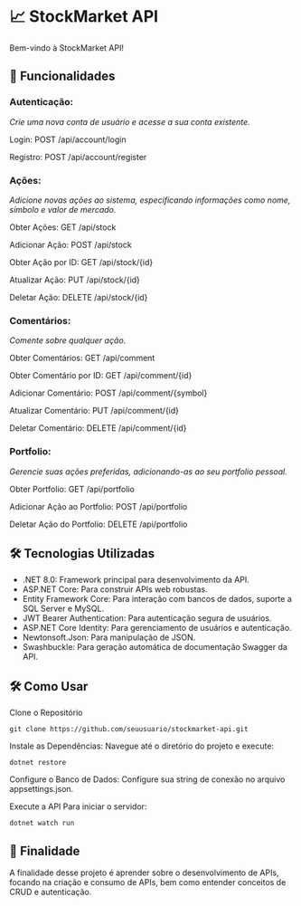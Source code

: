 # 📈 StockMarket API
Bem-vindo à StockMarket API! 

## 🚀 Funcionalidades

### Autenticação:
*Crie uma nova conta de usuário e acesse a sua conta existente.*

Login: POST /api/account/login

Registro: POST /api/account/register

### Ações:
*Adicione novas ações ao sistema, especificando informações como nome, símbolo e valor de mercado.*

Obter Ações: GET /api/stock

Adicionar Ação: POST /api/stock

Obter Ação por ID: GET /api/stock/{id}

Atualizar Ação: PUT /api/stock/{id}

Deletar Ação: DELETE /api/stock/{id}

### Comentários:
*Comente sobre qualquer ação.*

Obter Comentários: GET /api/comment

Obter Comentário por ID: GET /api/comment/{id}

Adicionar Comentário: POST /api/comment/{symbol}

Atualizar Comentário: PUT /api/comment/{id}

Deletar Comentário: DELETE /api/comment/{id}

### Portfolio:
*Gerencie suas ações preferidas, adicionando-as ao seu portfolio pessoal.*

Obter Portfolio: GET /api/portfolio

Adicionar Ação ao Portfolio: POST /api/portfolio

Deletar Ação do Portfolio: DELETE /api/portfolio

## 🛠️ Tecnologias Utilizadas
- .NET 8.0: Framework principal para desenvolvimento da API.
- ASP.NET Core: Para construir APIs web robustas.
- Entity Framework Core: Para interação com bancos de dados, suporte a SQL Server e MySQL.
- JWT Bearer Authentication: Para autenticação segura de usuários.
- ASP.NET Core Identity: Para gerenciamento de usuários e autenticação.
- Newtonsoft.Json: Para manipulação de JSON.
- Swashbuckle: Para geração automática de documentação Swagger da API.
  
## 🛠️ Como Usar
Clone o Repositório

``` git clone https://github.com/seuusuario/stockmarket-api.git ```

Instale as Dependências:
Navegue até o diretório do projeto e execute:

```dotnet restore ```

Configure o Banco de Dados:
Configure sua string de conexão no arquivo appsettings.json.

Execute a API Para iniciar o servidor:

``` dotnet watch run ```

## 📌 Finalidade
A finalidade desse projeto é aprender sobre o desenvolvimento de APIs, focando na criação e consumo de APIs, bem como entender conceitos de CRUD e autenticação.
